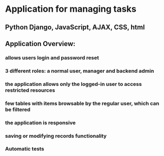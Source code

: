 # Application for managing tasks

## Python Django, JavaScript, AJAX,  CSS, html
## Application Overview:
### allows users login and password reset
### 3 different roles: a normal user, manager and backend admin 
### the application allows only the logged-in user to access restricted resources
### few tables with items browsable by the regular user, which can be filtered 
### the application is responsive
### saving or modifying records functionality
### Automatic tests
